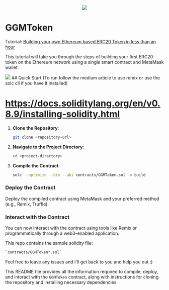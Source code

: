 <p align="center">
  <img src="https://user-images.githubusercontent.com/38366526/53689298-fc3d5000-3d52-11e9-8f6f-4b46263ad57b.png">
</p>

# GGMToken

Tutorial: [Building your own Ethereum based ERC20 Token in less than an hour](https://medium.com/@vahiwe/building-your-own-ethereum-based-ecr20-token-in-less-than-an-hour-d4d4c7a14b1e)

This tutorial will take you through the steps of building your first ERC20 token on the Ethereum network using a single smart contract and MetaMask wallet.

 <img src="https://res.cloudinary.com/dtvv1oyyj/image/upload/v1692871107/such.png">
## Quick Start (To run follow the medium article to use remix or use the solc cli if you have it installed)

# https://docs.soliditylang.org/en/v0.8.9/installing-solidity.html

1. **Clone the Repository**: 
   ```bash
   git clone <repository-url>

2. **Navigate to the Project Directory**: 
   ```bash
   cd <project-directory>

3. **Compile the Contract**: 
   ```bash
   solc --optimize --bin --abi contracts/GGMToken.sol -o build


### Deploy the Contract

Deploy the compiled contract using MetaMask and your preferred method (e.g., Remix, Truffle).

### Interact with the Contract

You can now interact with the contract using tools like Remix or programmatically through a web3-enabled application.

This repo contains the sample solidity file:
   ```bash
  `contracts/GGMToken*.sol`
```

Feel free to leave any issues and I'll get back to you and help you out :)


This README file provides all the information required to compile, deploy, and interact with the `GGMToken` contract, along with instructions for cloning the repository and installing necessary dependencies